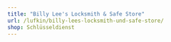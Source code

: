 ```yaml
---
title: "Billy Lee's Locksmith & Safe Store"
url: /lufkin/billy-lees-locksmith-und-safe-store/
shop: Schlüsseldienst
---
```


